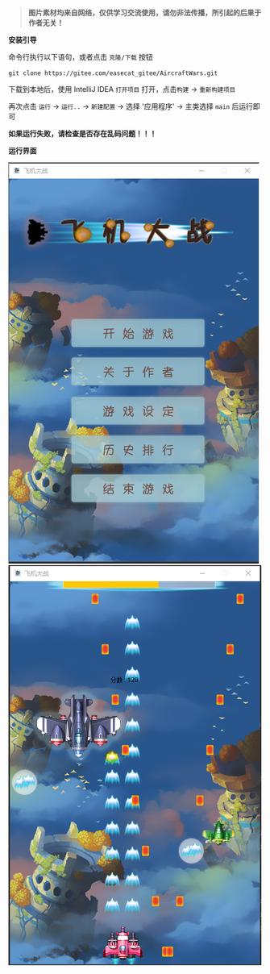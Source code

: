 > **图片素材均来自网络，仅供学习交流使用，请勿非法传播，所引起的后果于作者无关！**

**安装引导** <br>

命令行执行以下语句，或者点击 `克隆/下载` 按钮
```
git clone https://gitee.com/easecat_gitee/AircraftWars.git
```
下载到本地后，使用 IntelliJ IDEA `打开项目` 打开，点击`构建` -> `重新构建项目`<br>

再次点击 `运行` -> `运行..` -> `新建配置` -> 选择 '应用程序' -> 主类选择 `main` 后运行即可<br>

**如果运行失败，请检查是否存在乱码问题！！！**<br>

**运行界面** <br>

![输入图片说明](.mkimg/%E4%B8%BB%E7%95%8C%E9%9D%A2.png)![输入图片说明](.mkimg/%E6%88%98%E6%96%97%E7%95%8C%E9%9D%A2.png)